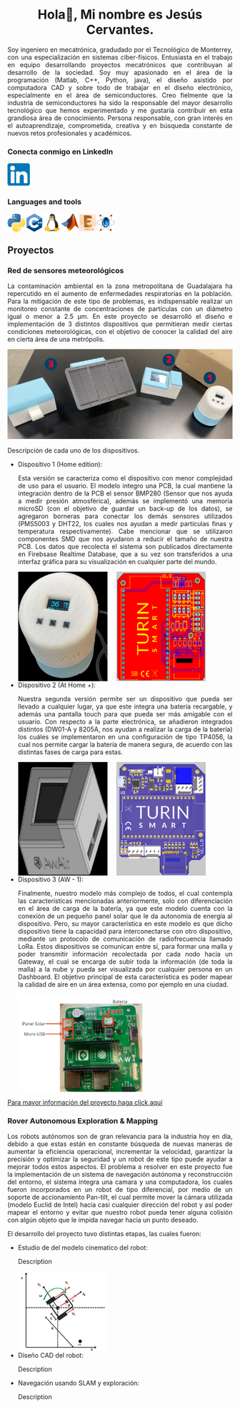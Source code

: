 
<h1 align="center">
  Hola👋, Mi nombre es Jesús Cervantes.
</h1>
<p align="Justify">
Soy ingeniero en mecatrónica, gradudado por el Tecnológico de Monterrey, con una especialización en sistemas ciber-físicos. Entusiasta en el trabajo en equipo desarrollando proyectos mecatrónicos que contribuyan al desarrollo de la sociedad. Soy muy apasionado en el área de la programación (Matlab, C++, Python, java), el diseño asistido por computadora CAD y sobre todo de trabajar en el diseño electrónico, especialmente en el área de semiconductores. Creo fielmente que la industria de semiconductores ha sido la responsable del mayor desarrollo tecnológico que hemos experimentado y me gustaría contribuir en esta grandiosa área de conocimiento. Persona responsable, con gran interés en el autoaprendizaje, comprometida, creativa y en búsqueda constante de nuevos retos profesionales y académicos.
</p>
<h3>Conecta conmigo en LinkedIn</h3>
<a href="https://www.linkedin.com/in/jesuscervantes26/" target="_blank">
  <img src="./Images/icons/Linkedin_Icon.png" alt="LinkedIn" style="width: 50px;"/>
</a>
<h3>Languages and tools</h3>
<div style="display: flex;">
  <img src="./Images/icons/Python.png" alt="Python" style="width: 40px;">
  <img src="./Images/icons/C++.png" alt="C++" style="width: 40px;">
  <img src="./Images/icons/Linux.png" alt="Linux" style="width: 40px;">
  <img src="./Images/icons/Matlab.png" alt="Matlab" style="width: 40px;">
  <img src="./Images/icons/Eagle.jpg" alt="Eagle" style="width: 40px;">
  <img src="./Images/icons/Proteus.png" alt="Proteus" style="width: 40px;">
</div>

<h2>Proyectos</h2>
<h3>Red de sensores meteorológicos</h3>
<p align="Justify">
  La contaminación ambiental en la zona metropolitana de Guadalajara ha repercutido en el aumento de enfermedades respiratorias en la población. Para la mitigación de este tipo de problemas, es indispensable realizar un monitoreo constante de concentraciones de partículas con un diámetro igual o menor a 2.5 μm. En este proyecto se desarrolló el diseño e implementación de 3 distintos dispositivos que permitieran medir ciertas condiciones meteorológicas, con el objetivo de conocer la calidad del aire en cierta área de una metrópolis.
</p>
<div style="text-align: center;">
  <img src="./Images/First_project/Devices.png" alt="Devices"/>
</div>
<p>
  Descripción de cada uno de los dispositivos.
  <ul>
    <li>Dispositivo 1 (Home edition):</li>
      <p align="Justify">
      Esta versión se caracteriza como el dispositivo con menor complejidad de uso para el usuario. El modelo integro una PCB, la cual mantiene la integración dentro de la PCB el sensor BMP280 (Sensor que nos ayuda a medir presión atmosférica), además se implementó una memoria microSD (con el objetivo de guardar un back-up de los datos), se agregaron borneras para conectar los demás sensores utilizados (PMS5003 y DHT22, los cuales nos ayudan a medir partículas finas y temperatura respectivamente). Cabe mencionar que se utilizaron componentes SMD que nos ayudaron a reducir el tamaño de nuestra PCB. Los datos que recolecta el sistema son publicados directamente en Firebsase Realtime Database, que a su vez son transferidos a una interfaz gráfica para su visualización en cualquier parte del mundo.
      </p>
      <div style="display: flex;">
        <img src="./Images/First_project/Home_edition.jpg" alt="First device" style="width:200px; margin-right: 20px"/>
        <img src="./Images/First_project/PCB.png" alt="PCB first device" style="width:200px; margin-right: 20px"/>
      </div>
    <li>Dispositivo 2 (At Home +):</li>
      <p align="Justify">
      Nuestra segunda versión permite ser un dispositivo que pueda ser llevado a cualquier lugar, ya que este integra una batería recargable, y además una pantalla touch para que pueda ser más amigable con el usuario. Con respecto a la parte electrónica, se añadieron integrados distintos (DW01-A y 8205A, nos ayudan a realizar la carga de la batería) los cuáles se implementaron en una configuración de tipo TP4056, la cual nos permite cargar la batería de manera segura, de acuerdo con las distintas fases de carga para estas.
      </p>
      <div style="display: flex;">
        <img src="./Images/Second_project/Device.jpg" alt="Second device" style="width:200px; margin-right: 20px"/>
        <img src="./Images/Second_project/PCB2.png" alt="PCB second device" style="width:200px; margin-right: 20px"/>
      </div>
    <li>Dispositivo 3 (AW - 1):</li>
      <p align="Justify">
      Finalmente, nuestro modelo más complejo de todos, el cual contempla las características mencionadas anteriormente, solo con diferenciación en el área de carga de la batería, ya que este modelo cuenta con la conexión de un pequeño panel solar que le da autonomía de energía al dispositivo. Pero, su mayor característica en este modelo es que dicho dispositivo tiene la capacidad para interconectarse con otro dispositivo, mediante un protocolo de comunicación de radiofrecuencia llamado LoRa. Estos dispositivos se comunican entre sí, para formar una malla y poder transmitir información recolectada por cada nodo hacia un Gateway, el cual se encarga de subir toda la información (de toda la malla) a la nube y pueda ser visualizada por cualquier persona en un Dashboard. El objetivo principal de esta característica es poder mapear la calidad de aire en un área extensa, como por ejemplo en una ciudad.
      </p>
      <div style="display: flex;">
        <img src="./Images/Third_project/PCB.png" alt="Second device" style="width:280px; margin-right: 20px"/>
      </div>
  </ul>
  <a href="https://drive.google.com/drive/folders/1eiuvkdpiHxJToPeLuIFRoA54uQjY4gR3?usp=sharing"> Para mayor información del proyecto haga click aquí</a>
</p>
<h3>Rover Autonomous Exploration & Mapping</h3>
<p align="Justify">
Los robots autónomos son de gran relevancia para la industria hoy en día, debido a que estas están en constante búsqueda de nuevas maneras de aumentar la eficiencia operacional, incrementar la velocidad, garantizar la precisión y optimizar la seguridad y un robot de este tipo puede ayudar a mejorar todos estos aspectos. 
 El problema a resolver en este proyecto fue la implementación de un sistema de navegación autónoma y reconstrucción del entorno, el sistema integra una camara y una computadora, los cuales fueron incorporados en un robot de tipo diferencial, por medio de un soporte de accionamiento Pan-tilt, el cual permite mover la cámara utilizada (modelo Euclid de Intel) hacia casi cualquier dirección del robot y así poder mapear el entorno y evitar que nuestro robot pueda tener alguna colisión con algún objeto que le impida navegar hacia un punto deseado. 
</p>
<p>
El desarrollo del proyecto tuvo distintas etapas, las cuales fueron:
  <ul>
    <li>Estudio de del modelo cinematico del robot:</li>
    <p>
    Description
    </p>
    <div style="display: flex;">
        <img src="./Images/Rover_Autonomous/Robot_Geometry.png" alt="Robot Geometry" style="width:200px; margin-right: 20px"/>
    </div>    
    <li>Diseño CAD del robot:</li>
    <p>
    Description
    </p>
    <li>Navegación usando SLAM y exploración:</li>
    <p>
    Description
    </p>
  </ul>
</p>

<!--
**JesusC26/JesusC26** is a ✨ _special_ ✨ repository because its `README.md` (this file) appears on your GitHub profile.

Here are some ideas to get you started:

- 🔭 I’m currently working on ...
- 🌱 I’m currently learning ...
- 👯 I’m looking to collaborate on ...
- 🤔 I’m looking for help with ...
- 💬 Ask me about ...
- 📫 How to reach me: ...
- 😄 Pronouns: ...
- ⚡ Fun fact: ...
-->
